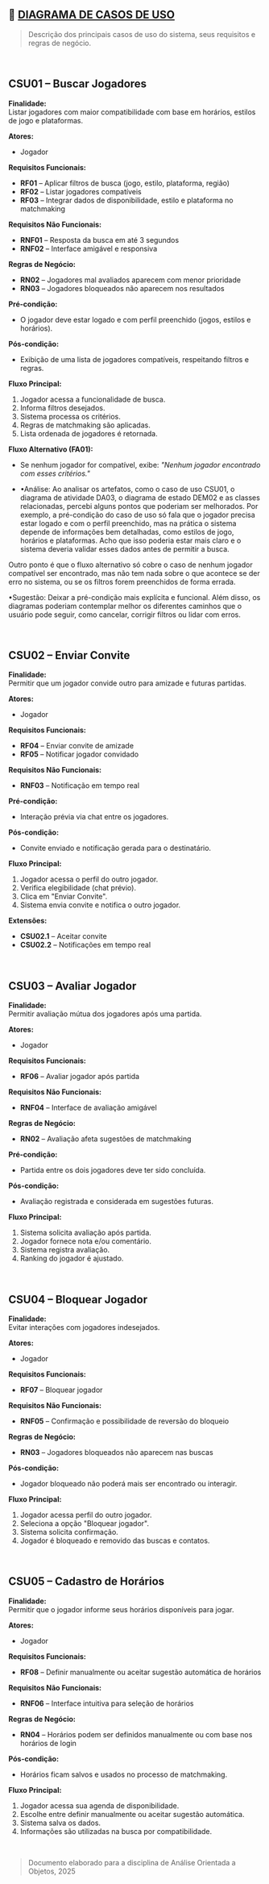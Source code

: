 ## 🔹 [DIAGRAMA DE CASOS DE USO](./DiagramaCasodeUso/Diagrama%20Caso%20de%20Uso.png)

> Descrição dos principais casos de uso do sistema, seus requisitos e regras de negócio.

<br>

## CSU01 – Buscar Jogadores

**Finalidade:**  
Listar jogadores com maior compatibilidade com base em horários, estilos de jogo e plataformas.

**Atores:**  
- Jogador

**Requisitos Funcionais:**  
- **RF01** – Aplicar filtros de busca (jogo, estilo, plataforma, região)  
- **RF02** – Listar jogadores compatíveis  
- **RF03** – Integrar dados de disponibilidade, estilo e plataforma no matchmaking

**Requisitos Não Funcionais:**  
- **RNF01** – Resposta da busca em até 3 segundos  
- **RNF02** – Interface amigável e responsiva

**Regras de Negócio:**  
- **RN02** – Jogadores mal avaliados aparecem com menor prioridade  
- **RN03** – Jogadores bloqueados não aparecem nos resultados

**Pré-condição:**  
- O jogador deve estar logado e com perfil preenchido (jogos, estilos e horários).

**Pós-condição:**  
- Exibição de uma lista de jogadores compatíveis, respeitando filtros e regras.

**Fluxo Principal:**
1. Jogador acessa a funcionalidade de busca.
2. Informa filtros desejados.
3. Sistema processa os critérios.
4. Regras de matchmaking são aplicadas.
5. Lista ordenada de jogadores é retornada.

**Fluxo Alternativo (FA01):**  
- Se nenhum jogador for compatível, exibe: _"Nenhum jogador encontrado com esses critérios."_

- •Análise:
Ao analisar os artefatos, como o caso de uso CSU01, o diagrama de atividade DA03, o diagrama de estado DEM02 e as classes relacionadas, percebi alguns pontos que poderiam ser melhorados. Por exemplo, a pré-condição do caso de uso só fala que o jogador precisa estar logado e com o perfil preenchido, mas na prática o sistema depende de informações bem detalhadas, como estilos de jogo, horários e plataformas. Acho que isso poderia estar mais claro e o sistema deveria validar esses dados antes de permitir a busca.

Outro ponto é que o fluxo alternativo só cobre o caso de nenhum jogador compatível ser encontrado, mas não tem nada sobre o que acontece se der erro no sistema, ou se os filtros forem preenchidos de forma errada. 

•Sugestão: 
Deixar a pré-condição mais explícita e funcional.  Além disso, os diagramas poderiam contemplar melhor os diferentes caminhos que o usuário pode seguir, como cancelar, corrigir filtros ou lidar com erros.


<br>

## CSU02 – Enviar Convite

**Finalidade:**  
Permitir que um jogador convide outro para amizade e futuras partidas.

**Atores:**  
- Jogador

**Requisitos Funcionais:**  
- **RF04** – Enviar convite de amizade  
- **RF05** – Notificar jogador convidado

**Requisitos Não Funcionais:**  
- **RNF03** – Notificação em tempo real

**Pré-condição:**  
- Interação prévia via chat entre os jogadores.

**Pós-condição:**  
- Convite enviado e notificação gerada para o destinatário.

**Fluxo Principal:**
1. Jogador acessa o perfil do outro jogador.
2. Verifica elegibilidade (chat prévio).
3. Clica em "Enviar Convite".
4. Sistema envia convite e notifica o outro jogador.

**Extensões:**  
- **CSU02.1** – Aceitar convite  
- **CSU02.2** – Notificações em tempo real

<br>

## CSU03 – Avaliar Jogador

**Finalidade:**  
Permitir avaliação mútua dos jogadores após uma partida.

**Atores:**  
- Jogador

**Requisitos Funcionais:**  
- **RF06** – Avaliar jogador após partida

**Requisitos Não Funcionais:**  
- **RNF04** – Interface de avaliação amigável

**Regras de Negócio:**  
- **RN02** – Avaliação afeta sugestões de matchmaking

**Pré-condição:**  
- Partida entre os dois jogadores deve ter sido concluída.

**Pós-condição:**  
- Avaliação registrada e considerada em sugestões futuras.

**Fluxo Principal:**
1. Sistema solicita avaliação após partida.
2. Jogador fornece nota e/ou comentário.
3. Sistema registra avaliação.
4. Ranking do jogador é ajustado.

<br>

## CSU04 – Bloquear Jogador

**Finalidade:**  
Evitar interações com jogadores indesejados.

**Atores:**  
- Jogador

**Requisitos Funcionais:**  
- **RF07** – Bloquear jogador

**Requisitos Não Funcionais:**  
- **RNF05** – Confirmação e possibilidade de reversão do bloqueio

**Regras de Negócio:**  
- **RN03** – Jogadores bloqueados não aparecem nas buscas

**Pós-condição:**  
- Jogador bloqueado não poderá mais ser encontrado ou interagir.

**Fluxo Principal:**
1. Jogador acessa perfil do outro jogador.
2. Seleciona a opção "Bloquear jogador".
3. Sistema solicita confirmação.
4. Jogador é bloqueado e removido das buscas e contatos.

<br>

## CSU05 – Cadastro de Horários

**Finalidade:**  
Permitir que o jogador informe seus horários disponíveis para jogar.

**Atores:**  
- Jogador

**Requisitos Funcionais:**  
- **RF08** – Definir manualmente ou aceitar sugestão automática de horários

**Requisitos Não Funcionais:**  
- **RNF06** – Interface intuitiva para seleção de horários

**Regras de Negócio:**  
- **RN04** – Horários podem ser definidos manualmente ou com base nos horários de login

**Pós-condição:**  
- Horários ficam salvos e usados no processo de matchmaking.

**Fluxo Principal:**
1. Jogador acessa sua agenda de disponibilidade.
2. Escolhe entre definir manualmente ou aceitar sugestão automática.
3. Sistema salva os dados.
4. Informações são utilizadas na busca por compatibilidade.

<br>

> Documento elaborado para a disciplina de Análise Orientada a Objetos, 2025
